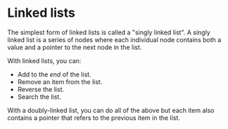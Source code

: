 # Linked lists

The simplest form of linked lists is called a "singly linked list". A singly
linked list is a series of nodes where each individual node contains both a
value and a pointer to the next node in the list.

With linked lists, you can:

- Add to the _end_ of the list.
- Remove an item from the list.
- Reverse the list.
- Search the list.

With a doubly-linked list, you can do all of the above but each item also
contains a pointer that refers to the previous item in the list.
